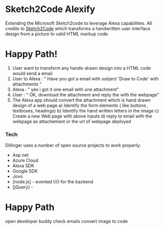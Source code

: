# Sketch2Code Alexify

Extending the Microsoft Sketch2code to leverage Alexa capabilities. All credits to [Sketch2Code][msoft] which transforms a handwritten user interface design from a picture to valid HTML markup code.

# Happy Path!
1) User want to transform any hands-drawn design into a HTML code would send a email 
2) User to Alexa :  " Have you got a email with subject 'Draw to Code' with attachments "
3) Alexa : " yes i got it one email with one attachment"
4) User : " OK, download the attachment and reply the with the webpage"
5) The Alexa app should convert the attachment which is hand drawn design of a web page
      a) Identify the form elements ( like buttons , textboxes, headings)
      b) Identify the hand written letters in the image
      c) Create a new Web page with above inputs 
      d) reply to email with the webpage as attachement  or the url of webpage deployed
      
      
[msoft]: <https://github.com/Microsoft/ailab/tree/master/Sketch2Code>

### Tech

Dillinger uses a number of open source projects to work properly:

* Asp net
* Azure Cloud
* Alexa SDK
* Google SDK
* Jovo
* [node.js] - evented I/O for the backend
* [jQuery] - 


Happy Path
===========
open developer buddy
check emails
convert image to code
